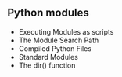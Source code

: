 ## Python modules
- Executing Modules as scripts
- The Module Search Path
- Compiled Python Files
- Standard Modules
- The dir() function

